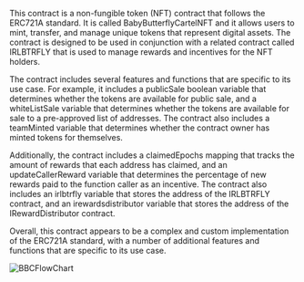 This contract is a non-fungible token (NFT) contract that follows the ERC721A standard. It is called BabyButterflyCartelNFT and it allows users to mint, transfer, and manage unique tokens that represent digital assets. The contract is designed to be used in conjunction with a related contract called IRLBTRFLY that is used to manage rewards and incentives for the NFT holders.

The contract includes several features and functions that are specific to its use case. For example, it includes a publicSale boolean variable that determines whether the tokens are available for public sale, and a whiteListSale variable that determines whether the tokens are available for sale to a pre-approved list of addresses. The contract also includes a teamMinted variable that determines whether the contract owner has minted tokens for themselves.

Additionally, the contract includes a claimedEpochs mapping that tracks the amount of rewards that each address has claimed, and an updateCallerReward variable that determines the percentage of new rewards paid to the function caller as an incentive. The contract also includes an irlbtrfly variable that stores the address of the IRLBTRFLY contract, and an irewardsdistributor variable that stores the address of the IRewardDistributor contract.

Overall, this contract appears to be a complex and custom implementation of the ERC721A standard, with a number of additional features and functions that are specific to its use case.

![BBCFlowChart](https://user-images.githubusercontent.com/56494159/205260236-24bb86c8-7e94-439a-8050-f3090b40b5b8.png)
